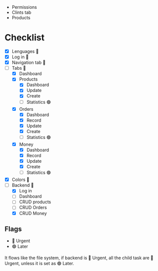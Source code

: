 - Permissions
- Clints tab
- Products

# Checklist

* [X] Lenguages 🔴
* [X] Log in 🔴
* [X] Navigation tab 🔴
* [ ] Tabs 🔴
    * [X] Dashboard
    * [X] Products
        * [X] Dashboard
        * [X] Update
        * [X] Create
        * [ ] Statistics 🟢
    * [X] Orders
        * [X] Dashboard
        * [X] Record
        * [X] Update
        * [X] Create
        * [ ] Statistics 🟢
    * [X] Money
        * [X] Dashboard
        * [X] Record
        * [X] Update
        * [X] Create
        * [ ] Statistics 🟢
* [X] Colors 🔴
* [ ] Backend 🔴
    * [X] Log in
    * [ ] Dashboard
    * [ ] CRUD products
    * [ ] CRUD Orders
    * [X] CRUD Money

## Flags
- 🔴 Urgent
- 🟢 Later

It flows like the file system, if backend is 🔴 Urgent, all the child task are 🔴 Urgent, unless it is set as 🟢 Later.
